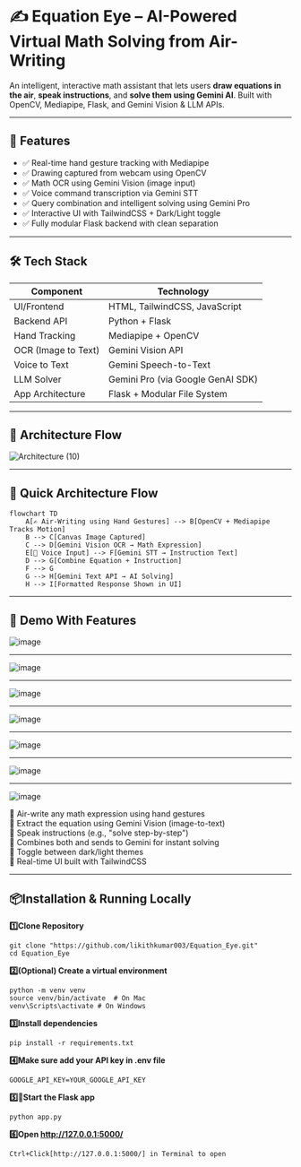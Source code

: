 # ✍️ Equation Eye – AI-Powered Virtual Math Solving from Air-Writing

An intelligent, interactive math assistant that lets users **draw equations in the air**, **speak instructions**, and **solve them using Gemini AI**. Built with OpenCV, Mediapipe, Flask, and Gemini Vision & LLM APIs.

---

## 📂 Features

- ✅ Real-time hand gesture tracking with Mediapipe
- ✅ Drawing captured from webcam using OpenCV
- ✅ Math OCR using Gemini Vision (image input)
- ✅ Voice command transcription via Gemini STT
- ✅ Query combination and intelligent solving using Gemini Pro
- ✅ Interactive UI with TailwindCSS + Dark/Light toggle
- ✅ Fully modular Flask backend with clean separation

---

## 🛠️ Tech Stack

| Component         | Technology                  |
|------------------|-----------------------------|
| UI/Frontend       | HTML, TailwindCSS, JavaScript |
| Backend API       | Python + Flask              |
| Hand Tracking     | Mediapipe + OpenCV          |
| OCR (Image to Text)| Gemini Vision API          |
| Voice to Text     | Gemini Speech-to-Text       |
| LLM Solver        | Gemini Pro (via Google GenAI SDK) |
| App Architecture  | Flask + Modular File System |

---
## 🧠 Architecture Flow
![Architecture (10)](https://github.com/user-attachments/assets/cdf932ee-6844-4fb8-8cc8-db2d0ab1388f)

---
## 🧠 Quick Architecture Flow

```mermaid
flowchart TD
    A[✍️ Air-Writing using Hand Gestures] --> B[OpenCV + Mediapipe Tracks Motion]
    B --> C[Canvas Image Captured]
    C --> D[Gemini Vision OCR → Math Expression]
    E[🎤 Voice Input] --> F[Gemini STT → Instruction Text]
    D --> G[Combine Equation + Instruction]
    F --> G
    G --> H[Gemini Text API → AI Solving]
    H --> I[Formatted Response Shown in UI]
```
---


## 🚀 Demo With Features

![image](https://github.com/user-attachments/assets/c7eb56c0-a5ec-4bf4-aa12-eed517ba3173)

---
![image](https://github.com/user-attachments/assets/50e7d653-99da-4eb5-bc15-e6b28b47b49d)

---
![image](https://github.com/user-attachments/assets/3d4e455b-ff52-4b29-bb89-54ba12acf34e)

---
![image](https://github.com/user-attachments/assets/b97b3d70-cafa-4e0e-a2c1-ed2e096f2fe6)

---
![image](https://github.com/user-attachments/assets/71226d6b-5540-4705-b29b-8a2985e03ea7)

---
![image](https://github.com/user-attachments/assets/f8cff73a-6821-4828-88fb-7d2284463d91)

---
![image](https://github.com/user-attachments/assets/a5abeca4-d910-42aa-a048-dfbf6e577864)


📌 Air-write any math expression using hand gestures  
📌 Extract the equation using Gemini Vision (image-to-text)  
📌 Speak instructions (e.g., "solve step-by-step")  
📌 Combines both and sends to Gemini for instant solving  
📌 Toggle between dark/light themes  
📌 Real-time UI built with TailwindCSS  

---


## 📦Installation & Running Locally

**1️⃣Clone Repository**

    git clone "https://github.com/likithkumar003/Equation_Eye.git"
    cd Equation_Eye

**2️⃣(Optional) Create a virtual environment**

    python -m venv venv
    source venv/bin/activate  # On Mac
    venv\Scripts\activate # On Windows

**3️⃣Install dependencies**

    pip install -r requirements.txt

**4️⃣Make sure add your API key in .env file**

    GOOGLE_API_KEY=YOUR_GOOGLE_API_KEY

**5️⃣🚀Start the Flask app**

    python app.py

**6️⃣Open http://127.0.0.1:5000/**

    Ctrl+Click[http://127.0.0.1:5000/] in Terminal to open

